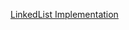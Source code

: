 [LinkedList Implementation](https://github.com/Malobika8/All-In-One/blob/Java/JavaCollections/LinkedList/LL.md)
